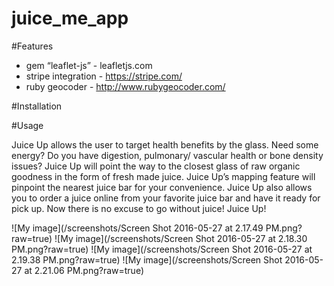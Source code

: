 # juice_me_app

#Features
 * gem “leaflet-js” - leafletjs.com
 * stripe integration - https://stripe.com/
 * ruby geocoder - http://www.rubygeocoder.com/

#Installation

#Usage

Juice Up allows the user to target health benefits by the glass. Need some energy? Do you have digestion, pulmonary/ vascular health or bone density issues? Juice Up will point the way to the closest glass of raw organic goodness in the form of fresh made juice. Juice Up’s mapping feature will pinpoint the nearest juice bar for your  convenience. Juice Up also allows you to order a juice online from your favorite juice bar and have it ready for pick up. Now there is no excuse to go without juice! Juice Up! 

![My image](/screenshots/Screen Shot 2016-05-27 at 2.17.49 PM.png?raw=true)
![My image](/screenshots/Screen Shot 2016-05-27 at 2.18.30 PM.png?raw=true)
![My image](/screenshots/Screen Shot 2016-05-27 at 2.19.38 PM.png?raw=true)
![My image](/screenshots/Screen Shot 2016-05-27 at 2.21.06 PM.png?raw=true)
